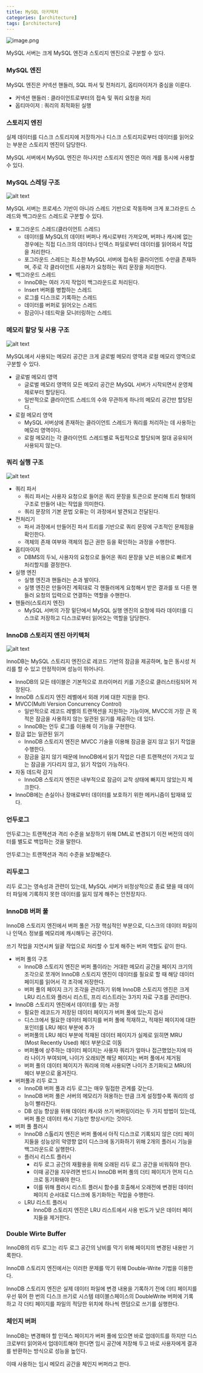 ```yaml
---
title: MySQL 아키텍처
categories: [architecture]
tags: [architecture]
---
```


![image.png](image/mysql.png)

MySQL 서버는 크게 MySQL 엔진과 스토리지 엔진으로 구분할 수 있다.

### MySQL 엔진

MySQL 엔진은 커넥션 핸들러, SQL 파서 및 전처리기, 옵티마이저가 중심을 이룬다.

- 커넥션 핸들러 : 클라이언트로부터의 접속 및 쿼리 요청을 처리
- 옵티마이저 : 쿼리의 최적화된 실행


### 스토리지 엔진

실제 데이터를 디스크 스토리지에 저장하거나 디스크 스토리지로부터 데이터를 읽어오는 부분은 스토리지 엔진이 담당한다.

MySQL 서버에서 MySQL 엔진은 하나지만 스토리지 엔진은 여러 개를 동시에 사용할 수 있다.

### MySQL 스레딩 구조

![alt text](image/mysql2.png)

MySQL 서버는 프로세스 기반이 아니라 스레드 기반으로 작동하며 크게 포그라운드 스레드와 백그라운드 스레드로 구분할 수 있다.

- 포그라운드 스레드(클라이언트 스레드)
    - 데이터를 MySQL의 데이터 버퍼나 캐시로부터 가져오며, 버퍼나 캐시에 없는 경우에는 직접 디스크의 데이터나 인덱스 파일로부터 데이터를 읽어와서 작업을 처리한다.
    - 포그라운드 스레드는 최소한 MySQL 서버에 접속된 클라이언트 수만큼 존재하며, 주로 각 클라이언트 사용자가 요청하는 쿼리 문장을 처리한다.
- 백그라운드 스레드
    - InnoDB는 여러 가지 작업이 백그라운드로 처리된다.
    - Insert 버퍼를 병합하는 스레드
    - 로그를 디스크로 기록하는 스레드
    - 데이터를 버퍼로 읽어오는 스레드
    - 잠금이나 데드락을 모니터링하는 스레드

### 메모리 할당 및 사용 구조

![alt text](image/mysql3.png)

MySQL에서 사용되는 메모리 공간은 크게 글로벌 메모리 영역과 로컬 메모리 영역으로 구분할 수 있다.

- 글로벌 메모리 영역
    - 글로벌 메모리 영역의 모든 메모리 공간은 MySQL 서버가 시작되면서 운영체제로부터 할당된다.
    - 일반적으로 클라이언트 스레드의 수와 무관하게 하나의 메모리 공간만 할당된다.
- 로컬 메모리 영역
    - MySQL 서버상에 존재하는 클라이언트 스레드가 쿼리를 처리하는 데 사용하는 메모리 영역이다.
    - 로컬 메모리는 각 클라이언트 스레드별로 독립적으로 할당되며 절대 공유되어 사용되지 않는다.

### 쿼리 실행 구조
 ![alt text](image/mysql4.png) 

- 쿼리 파서
    - 쿼리 파서는 사용자 요청으로 들어온 쿼리 문장을 토큰으로 분리해 트리 형태의 구조로 만들어 내는 작업을 의미한다. 
    - 쿼리 문장의 기본 문법 오류는 이 과정에서 발견되고 전달된다.
- 전처리기
    - 파서 과정에서 만들어진 파서 트리를 기반으로 쿼리 문장에 구조적인 문제점을 확인한다.
    - 객체의 존재 여부와 객체의 접근 권한 등을 확인하는 과정을 수행한다. 
- 옵티마이저
    - DBMS의 두뇌, 사용자의 요청으로 들어온 쿼리 문장을 낮은 비용으로 빠르게 처리할지를 결정한다.
- 실행 엔진
    - 실행 엔진과 핸들러는 손과 발이다.
    - 실행 엔진은 만들어진 계획대로 각 핸들러에게 요청해서 받은 결과를 또 다른 핸들러 요청의 입력으로 연결하는 역할을 수핸한다.
- 핸들러(스토리지 엔진)
    - MySQL 서버의 가장 밑단에서 MySQL 실행 엔진의 요청에 따라 데이터를 디스크로 저장하고 디스크로부터 읽어오는 역할을 담당한다. 

### InnoDB 스토리지 엔진 아키텍처
 ![alt text](image/mysql5.png)

 InnoDB는 MySQL 스토리지 엔진으로 레코드 기반의 잠금을 제공하며, 높은 동시성 처리를 할 수 있고 안정적이며 성능이 뛰어나다.

- InnoDB의 모든 테이블은 기본적으로 프라이머리 키를 기준으로 클러스터링되어 저장된다.
- InnoDB 스토리지 엔진 레벨에서 외래 키에 대한 지원을 한다.
- MVCC(Multi Version Concurrency Control)
    - 일반적으로 레코드 레벨의 트랜잭션을 지원하는 기능이며, MVCC의 가장 큰 목적은 잠금을 사용하지 않는 일관된 읽기를 제공하는 데 있다.
    - InnoDB는 언두 로그를 이용해 이 기능을 구현한다.
- 잠금 없는 일관된 읽기
    - InnoDB 스토리지 엔진은 MVCC 기술을 이용해 잠금을 걸지 않고 읽기 작업을 수행한다.
    - 잠금을 걸지 않기 때문에 InnoDB에서 읽기 작업은 다른 트랜잭션이 가지고 있는 잠금을 기다리지 않고, 읽기 작업이 가능하다.
- 자동 데드락 감지
    - InnoDB 스토리지 엔진은 내부적으로 잠금이 교착 상태에 빠지지 않았는지 체크한다.
- InnoDB에는 손실이나 장애로부터 데이터를 보호하기 위한 메커니즘이 탑재돼 있다.

### 언두로그

언두로그는 트랜잭션과 격리 수준을 보장하기 위해 DML로 변경되기 이전 버전의 데이터를 별도로 백업하는 것을 말한다.

언두로그는 트랜잭션과 격리 수준을 보장해준다.

### 리두로그

리두 로그는 영속성과 관련이 있는데, MySQL 서버가 비정상적으로 종료 됐을 때 데이터 파일에 기록하지 못한 데이터를 잃지 않게 해주는 안전장치다.

### InnoDB 버퍼 풀
InnoDB 스토리지 엔진에서 버퍼 풀은 가장 핵심적인 부분으로, 디스크의 데이터 파일이나 인덱스 정보를 메모리에 캐시해두는 공간이다.

쓰기 작업을 지연시켜 일괄 작업으로 처리할 수 있게 해주는 버퍼 역할도 같이 한다. 

- 버퍼 풀의 구조
    - InnoDB 스토리지 엔진은 버퍼 풀이라는 거대한 메모리 공간을 페이지 크기의 조각으로 쪼개어 InnoDB 스토리지 엔진이 데이터를 필요로 할 때 해당 데이터 페이지를 읽어서 각 조각에 저장한다. 
    - 버퍼 풀의 페이지 크기 조각을 관리하기 위해 InnoDB 스토리지 엔진은 크게 LRU 리스트와 플러시 리스트, 프리 리스트라는 3가지 자료 구조를 관리한다. 
- InnoDB 스토리지 엔진에서 데이터를 찾는 과정
    - 필요한 레코드가 저장된 데이터 페이지가 버퍼 풀에 있는지 검사
    - 디스크에서 필요한 데이터 페이지를 버퍼 풀에 적재하고, 적재된 페이지에 대한 포인터를 LRU 헤더 부분에 추가
    - 버퍼풀의 LRU 헤더 부분에 적재된 데이터 페이지가 실제로 읽히면 MRU (Most Recently Used) 헤더 부분으로 이동
    - 버퍼풀에 상주하는 데이터 페이지는 사용자 쿼리가 얼마나 접근했었는지에 따라 나이가 부여되며, 나이가 오래되면 해당 페이지는 버퍼 풀에서 제거됨
    - 버퍼 풀의 데이터 페이지가 쿼리에 의해 사용되면 나이가 초기화되고 MRU의 헤더 부분으로 옮겨진다. 
- 버퍼풀과 리두 로그
    - InnoDB 버퍼 풀과 리두 로그는 매우 밀접한 관계를 갖는다.
    - InnoDB 버퍼 풀은 서버의 메모리가 혀용하는 만큼 크게 설정할수록 쿼리의 성능이 빨라진다.
    - DB 성능 향상을 위해 데이터 캐시와 쓰기 버퍼링이라는 두 가지 방법이 있는데, 버퍼 풀은 데이터 캐시 기능만 향상시키는 것이다. 
- 버퍼 풀 플러시
    - InnoDB 스톨리지 엔진은 버퍼 풀에서 아직 디스크로 기록되지 않은 더티 페이지들을 성능상의 악영향 없이 디스크에 동기화하기 위해 2개의 플러시 기능을 백그라운드로 실행한다.
    - 플러시 리스트 플러시
        - 리두 로그 공간의 재활용을 위해 오래된 리두 로그 공간을 비워줘야 한다.
        - 이때 공간을 지우려면 반드시 InnoDB 버퍼 풀의 더티 페이지가 먼저 디스크로 동기화돼야 한다.
        - 이를 위해 플러시 리스트 플러시 함수를 호출해서 오래전에 변경된 데이터 페이지 순서대로 디스크에 동기화하는 작업을 수행한다.
    - LRU 리스트 플러시
        - InnoDB 스토리지 엔진은 LRU 리스트에서 사용 빈도가 낮은 데이터 페이지들을 제거한다.

### Double Wirte Buffer

InnoDB의 리두 로그는 리두 로그 공간의 낭비를 막기 위해 페이지의 변경된 내용만 기록한다.

InnoDB 스토리지 엔진에서는 이러한 문제를 막기 위해 Double-Write 기법을 이용한다.

InnoDB 스토리지 엔진은 실제 데이터 파일에 변경 내용을 기록하기 전에 더티 페이지를 우선 묶어 한 번의 디스크 쓰기로 시스템 테이블스페이스의 DoubleWrite 버퍼에 기록하고 각 더티 페이지를 파일의 적당한 위치에 하나씩 랜덤으로 쓰기를 실행한다.

### 체인지 버퍼

InnoDB는 변경해야 할 인덱스 페이지가 버퍼 풀에 있으면 바로 업데이트를 하지만 디스크로부터 읽어와서 업데이트해야 한다면 임시 공간에 저장해 두고 바로 사용자에게 결과를 반환하는 방식으로 성능을 높인다.

이때 사용하는 임시 메모리 공간을 체인지 버퍼라고 한다.

